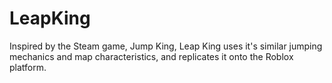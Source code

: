 # LeapKing
Inspired by the Steam game, Jump King, Leap King uses it's similar jumping mechanics and map characteristics, and replicates it onto the Roblox platform.
